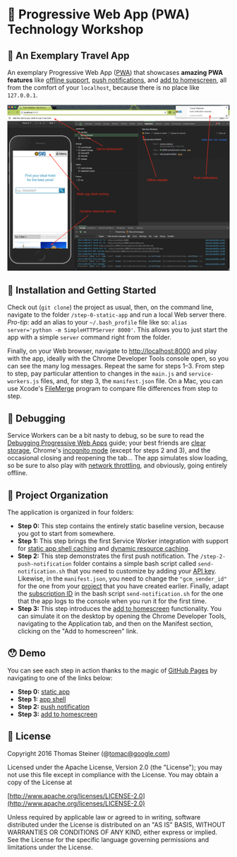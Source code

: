# 📱 Progressive Web App (PWA) Technology Workshop
## 🛅 An Exemplary Travel App

An exemplary Progressive Web App ([PWA](https://developers.google.com/web/progressive-web-apps/))
that showcases **amazing PWA features** like [offline support](https://developers.google.com/web/fundamentals/getting-started/your-first-offline-web-app/?hl=en),
[push notifications](https://developers.google.com/web/fundamentals/getting-started/push-notifications/?hl=en),
and [add to homescreen](https://developers.google.com/web/updates/2015/03/increasing-engagement-with-app-install-banners-in-chrome-for-android),
all from the comfort of your ```localhost```, because there is no place like ```127.0.0.1```.

![Screenshot](/screenshot.png?raw=true "Screenshot")

## 🏃 Installation and Getting Started

Check out (```git clone```) the project as usual, then, on the command line, navigate to the folder ```/step-0-static-app```
and run a local Web server there. *Pro-tip:* add an alias to your ```~/.bash_profile``` file like so: ```alias server='python -m SimpleHTTPServer 8000'```.
This allows you to just start the app with a simple ```server``` command right from the folder.

Finally, on your Web browser, navigate to [http://localhost:8000](http://localhost:8000) and play with the app,
ideally with the Chrome Developer Tools console open, so you can see the many log messages.
Repeat the same for steps 1–3. From step to step, pay particular attention to changes in the ```main.js``` and ```service-workers.js``` files,
and, for step 3, the ```manifest.json``` file. On a Mac, you can use Xcode's [FileMerge](https://developer.apple.com/xcode/features/) program
to compare file differences from step to step.

## 🐛 Debugging

Service Workers can be a bit nasty to debug, so be sure to read the
[Debugging Progressive Web Apps](https://developers.google.com/web/tools/chrome-devtools/debug/progressive-web-apps/?hl=en) guide;
your best friends are [clear storage](https://developers.google.com/web/tools/chrome-devtools/debug/progressive-web-apps/?hl=en#clear-storage),
Chrome's [incognito mode](https://support.google.com/chrome/answer/95464?hl=en) (except for steps 2 and 3),
and the occasional closing and reopening the tab… The app simulates slow loading, so be sure to also play with
[network throttling](https://developers.google.com/web/tools/chrome-devtools/profile/network-performance/network-conditions?hl=en),
and obviously, going entirely offline.

## 📂 Project Organization

The application is organized in four folders:

- **Step 0:** This step contains the entirely static baseline version, because you got to start from somewhere.
- **Step 1:** This step brings the first Service Worker integration with support for [static app shell caching](https://developers.google.com/web/fundamentals/getting-started/your-first-progressive-web-app/step-04?hl=en)
and [dynamic resource caching](https://developers.google.com/web/fundamentals/getting-started/your-first-progressive-web-app/step-05?hl=en).
- **Step 2:** This step demonstrates the first push notification. The ```/step-2-push-notification``` folder
contains a simple bash script called ```send-notification.sh``` that you need to customize by adding your
[API key](https://developers.google.com/web/fundamentals/getting-started/push-notifications/step-04?hl=en).
Likewise, in the ```manifest.json```, you need to  change the ```"gcm_sender_id"``` for the one
from your [project](https://developers.google.com/web/fundamentals/getting-started/push-notifications/step-05?hl=en)
that you have created earlier.
Finally, adapt the [subscription ID](https://developers.google.com/web/fundamentals/getting-started/push-notifications/step-07?hl=en)
in the bash script ```send-notification.sh``` for the one that the app logs to the console when you run it for the first time.
- **Step 3:** This step introduces the [add to homescreen](https://developers.google.com/web/updates/2015/03/increasing-engagement-with-app-install-banners-in-chrome-for-android) functionality.
You can simulate it on the desktop by opening the Chrome Developer Tools, navigating to the Application tab, and then on the Manifest section, clicking on the "Add to homescreen" link.

## 😯 Demo

You can see each step in action thanks to the magic of [GitHub Pages](https://help.github.com/articles/creating-project-pages-manually/)
by navigating to one of the links below:

- **Step 0:** [static app](https://tomayac.github.io/pwa-workshop/step-0-static-app/)
- **Step 1:** [app shell](https://tomayac.github.io/pwa-workshop/step-1-app-shell/)
- **Step 2:** [push notification](https://tomayac.github.io/pwa-workshop/step-2-push-notification/)
- **Step 3:** [add to homescreen](https://tomayac.github.io/pwa-workshop/step-3-add-to-homescreen/)

## 📄 License

Copyright 2016 Thomas Steiner (@tomac@google.com)

Licensed under the Apache License, Version 2.0 (the "License");
you may not use this file except in compliance with the License.
You may obtain a copy of the License at

[http://www.apache.org/licenses/LICENSE-2.0](http://www.apache.org/licenses/LICENSE-2.0)

Unless required by applicable law or agreed to in writing, software
distributed under the License is distributed on an "AS IS" BASIS,
WITHOUT WARRANTIES OR CONDITIONS OF ANY KIND, either express or implied.
See the License for the specific language governing permissions and
limitations under the License.
